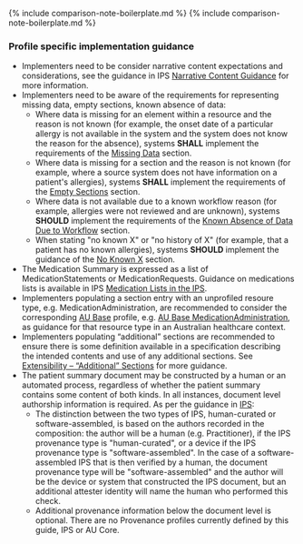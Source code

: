 {% include comparison-note-boilerplate.md %}
{% include comparison-note-boilerplate.md %}

### Profile specific implementation guidance
- Implementers need to be consider narrative content expectations and considerations, see the guidance in IPS [Narrative Content Guidance](https://build.fhir.org/ig/HL7/fhir-ips/Design-Conventions.html#narrative-content-guidance) for more information.
- Implementers need to be aware of the requirements for representing missing data, empty sections, known absence of data:
   - Where data is missing for an element within a resource and the reason is not known (for example, the onset date of a particular allergy is not available in the system and the system does not know the reason for the absence), systems **SHALL** implement the requirements of the [Missing Data](general-requirements.html#missing-data) section.
   - Where data is missing for a section and the reason is not known (for example, where a source system does not have information on a patient's allergies), systems **SHALL** implement the requirements of the [Empty Sections](general-requirements.html#empty-sections) section.
   - Where data is not available due to a known workflow reason (for example, allergies were not reviewed and are unknown), systems **SHOULD** implement the requirements of the [Known Absence of Data Due to Workflow](general-requirements.html#known-absence-of-data-due-to-workflow) section.
   - When stating "no known X" or "no history of X" (for example, that a patient has no known allergies), systems **SHOULD** implement the guidance of the [No Known X](general-requirements.html#no-known-x) section.
- The Medication Summary is expressed as a list of MedicationStatements or MedicationRequests. Guidance on medications lists is available in IPS [Medication Lists in the IPS](https://build.fhir.org/ig/HL7/fhir-ips/Design-Conventions.html#medication-lists-in-the-ips).
- Implementers populating a section entry with an unprofiled resoure type, e.g. MedicationAdministration, are recommended to consider the corresponding [AU Base](https://build.fhir.org/ig/hl7au/au-fhir-base/) profile, e.g. [AU Base MedicationAdministration](https://build.fhir.org/ig/hl7au/au-fhir-base/StructureDefinition-au-medicationadministration.html), as guidance for that resource type in an Australian healthcare context.
- Implementers populating “additional” sections are recommended to ensure there is some definition available in a specification describing the intended contents and use of any additional sections. See [Extensibility – “Additional” Sections](general-guidance.html#extensibility--additional-sections) for more guidance.
- The patient summary document may be constructed by a human or an automated process, regardless of whether the patient summary contains some content of both kinds. In all instances, document level authorship information is required. As per the guidance in [IPS](https://build.fhir.org/ig/HL7/fhir-ips/Design-Conventions.html#provenance):
   - The distinction between the two types of IPS, human-curated or software-assembled, is based on the authors recorded in the composition: the author will be a human (e.g. Practitioner), if the IPS provenance type is "human-curated", or a device if the IPS provenance type is "software-assembled". In the case of a software-assembled IPS that is then verified by a human, the document provenance type will be "software-assembled" and the author will be the device or system that constructed the IPS document, but an additional attester identity will name the human who performed this check.
   - Additional provenance information below the document level is optional. There are no Provenance profiles currently defined by this guide, IPS or AU Core.



